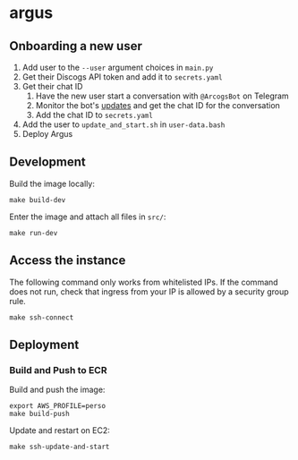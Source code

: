 # argus

## Onboarding a new user
1. Add user to the `--user` argument choices in `main.py`
1. Get their Discogs API token and add it to `secrets.yaml`
1. Get their chat ID
    1. Have the new user start a conversation with `@ArcogsBot` on Telegram
    1. Monitor the bot's [updates](https://api.telegram.org/bot1997819840:AAFlb7dYUy6m6hl0VIEiQHPWNx3laid2zKI/getUpdates)
       and get the chat ID for the conversation
    1. Add the chat ID to `secrets.yaml`
1. Add the user to `update_and_start.sh` in `user-data.bash`
1. Deploy Argus

## Development
Build the image locally:

    make build-dev

Enter the image and attach all files in `src/`:

    make run-dev

## Access the instance
The following command only works from whitelisted IPs. If the command does not
run, check that ingress from your IP is allowed by a security group rule.

    make ssh-connect

## Deployment
### Build and Push to ECR
Build and push the image:

    export AWS_PROFILE=perso
    make build-push

Update and restart on EC2:

    make ssh-update-and-start
